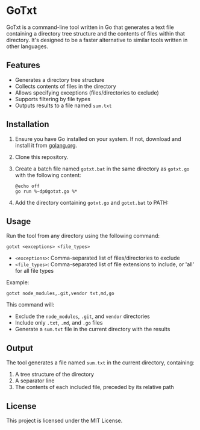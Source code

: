 # GoTxt

GoTxt is a command-line tool written in Go that generates a text file containing a directory tree structure and the contents of files within that directory. It's designed to be a faster alternative to similar tools written in other languages.

## Features

- Generates a directory tree structure
- Collects contents of files in the directory
- Allows specifying exceptions (files/directories to exclude)
- Supports filtering by file types
- Outputs results to a file named `sum.txt`

## Installation

1. Ensure you have Go installed on your system. If not, download and install it from [golang.org](https://golang.org/).

2. Clone this repository.

3. Create a batch file named `gotxt.bat` in the same directory as `gotxt.go` with the following content:
   ```batch
   @echo off
   go run %~dp0gotxt.go %*
   ```

4. Add the directory containing `gotxt.go` and `gotxt.bat` to PATH:

## Usage

Run the tool from any directory using the following command:

```
gotxt <exceptions> <file_types>
```

- `<exceptions>`: Comma-separated list of files/directories to exclude
- `<file_types>`: Comma-separated list of file extensions to include, or 'all' for all file types

Example:
```
gotxt node_modules,.git,vendor txt,md,go
```

This command will:
- Exclude the `node_modules`, `.git`, and `vendor` directories
- Include only `.txt`, `.md`, and `.go` files
- Generate a `sum.txt` file in the current directory with the results

## Output

The tool generates a file named `sum.txt` in the current directory, containing:
1. A tree structure of the directory
2. A separator line
3. The contents of each included file, preceded by its relative path

## License

This project is licensed under the MIT License.